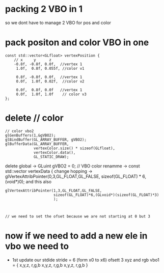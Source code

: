 # packing 2 VBO in 1 
so we dont have to manage 2 VBO for pos and color 

# pack positon and color VBO  in one 
    const std::vector<GLfloat> vertexPosition {
        // x     y      z
        -0.8f, -0.8f, 0.0f,  //vertex 1
         1.0f,  0.8f, 0.055f, //color v1
			      
         0.8f, -0.8f, 0.0f,  //vertex 1
         0.0f,  1.0f, 0.02f,  //color v2
			      
         0.0f,  0.8f, 0.0f   //vertex 1
         0.0f,  1.0f, 1.0f    // color v3
    };

# delete // color 
    // color vbo2 
    glGenBuffers(1,&gVBO2);
    glBindBuffer(GL_ARRAY_BUFFER, gVBO2);
    glBufferData(GL_ARRAY_BUFFER,
                 vertexColor.size() * sizeof(GLfloat),
                 vertexColor.data(),
                 GL_STATIC_DRAW);
 

 delete global ->  GLuint gVBO2  = 0; // VBO color
 renamme       ->  const std::vector<GLfloat> vertexData {
 change hopping ->     glVertexAttribPointer(0,3,GL_FLOAT,GL_FALSE,
                          sizeof(GL_FLOAT) * 6,(void*)0);
  and this also 

    glVertexAttribPointer(1,3,GL_FLOAT,GL_FALSE,
                          sizeof(GL_FLOAT)*6,(GLvoid*)(sizeof(GL_FLOAT)*3)
                          );



    // we need to set the ofset because we are not starting at 0 but 3

# now if we need to add a new ele in vbo we need to 
* 1st update  our stdide    stride = 6 (form x0 to x6)   ofsett 3 xyz and rgb
    vbo1 = {
   x,y,z, r,g,b
   x,y,z, r,g,b
   x,y,z, r,g,b
} 
